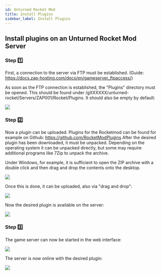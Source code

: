 ```yaml
---
id: Unturned Rocket Mod
title: Install Plugins
sidebar_label: Install Plugins
---
```


## Install plugins on an Unturned Rocket Mod Server

### Step 1️⃣
First, a connection to the server via FTP must be established.
(Guide: https://docs.zap-hosting.com/docs/en/gameserver_ftpaccess/)

As soon as the FTP connection is established, the "Plugins" directory must be opened. 
This should be found under /gXXXXXX/unturned-rocket/Servers/ZAP001/Rocket/Plugins. 
It should also be empty by default: 

![](https://screensaver01.zap-hosting.com/index.php/s/A2MtkD7Akmt3mbD/preview)

### Step 2️⃣

Now a plugin can be uploaded. 
Plugins for the Rocketmod can be found for example on Github: https://github.com/RocketModPlugins
After the desired plugin has been downloaded, it must be unpacked. 
Depending on the operating system it can be unpacked directly, but some may require additional programs like 7Zip to unpack the archive.

Under Windows, for example, it is sufficient to open the ZIP archive with a double click and then drag and drop the contents onto the desktop. 

![](https://screensaver01.zap-hosting.com/index.php/s/aKeDdgyPfEQWdip/preview)

Once this is done, it can be uploaded, also via "drag and drop":  

![](https://screensaver01.zap-hosting.com/index.php/s/GWRbTNi9RR65LtX/preview)

Now the desired plugin is available on the server:

![](https://screensaver01.zap-hosting.com/index.php/s/YZDjaaxk43KGkHA/preview)

### Step 3️⃣

The game server can now be started in the web interface: 

![](https://screensaver01.zap-hosting.com/index.php/s/fc877koio7aTjBP/preview)

The server is now online with the desired plugin: 

![](https://screensaver01.zap-hosting.com/index.php/s/6MwXr2DgApTporD/preview)

